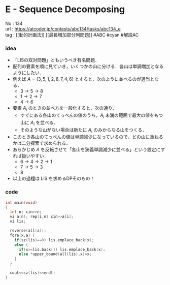 # E - Sequence Decomposing

No	: 134  
url	: https://atcoder.jp/contests/abc134/tasks/abc134_e  
tag	: [[動的計画法]] [[最長増加部分列問題]]  #ABC #cyan #解説AC 

### idea
- 「LISの双対問題」ともいうべき有名問題．
- 配列の要素を順に見ていき，いくつかの山に分ける．各山は単調増加となるようにしたい．
- 例えば $A = (3,5,1,2,8,7,4,6)$ とすると，次のように並べるのが適当となる．
	- $3 \rightarrow 5 \rightarrow 8$
	- $1 \rightarrow 2 \rightarrow 7$
	- $4 \rightarrow 6$
- 要素 $A_i$ のときの並べ方を一般化すると，次の通り．
	- すでにある各山のてっぺんの値のうち，$A_i$ 未満の範囲で最大の値をもつ山に $A_i$ を並べる．
	- そのような山がない場合は新たに $A_i$ のみからなる山をつくる．
- このとき各山のてっぺんの値は単調減少になっているので，どの山に重ねるかは二分探索で求められる．
- あらかじめ $A$ を反転させて「各山を狭義単調減少に並べる」という設定にすれば扱いやすい．
	- $6 \rightarrow 4 \rightarrow 2 \rightarrow 1$
	- $7 \rightarrow 5 \rightarrow 3$
	- $8$
- 以上の過程は LIS を求めるDPそのもの！

### code
```cpp
int	main(void)
{
  int n; cin>>n;
  vi a(n); rep(i,n) cin>>a[i];
  vi lis;

  reverse(all(a));
  fore(x,a) {
    if(sz(lis)==0) lis.emplace_back(x);
    else {
      if(x>=lis.back()) lis.emplace_back(x);
      else *upper_bound(all(lis),x)=x;
    }
  }

  cout<<sz(lis)<<endl;
}
```